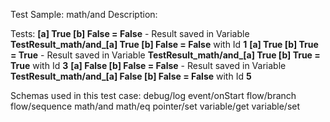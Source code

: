 Test Sample: math/and
Description: 

Tests:
	**[a] True [b] False = False** - Result saved in Variable **TestResult_math/and_[a] True [b] False = False** with Id **1**
	**[a] True [b] True = True** - Result saved in Variable **TestResult_math/and_[a] True [b] True = True** with Id **3**
	**[a] False [b] False = False** - Result saved in Variable **TestResult_math/and_[a] False [b] False = False** with Id **5**

Schemas used in this test case:
	debug/log
	event/onStart
	flow/branch
	flow/sequence
	math/and
	math/eq
	pointer/set
	variable/get
	variable/set
